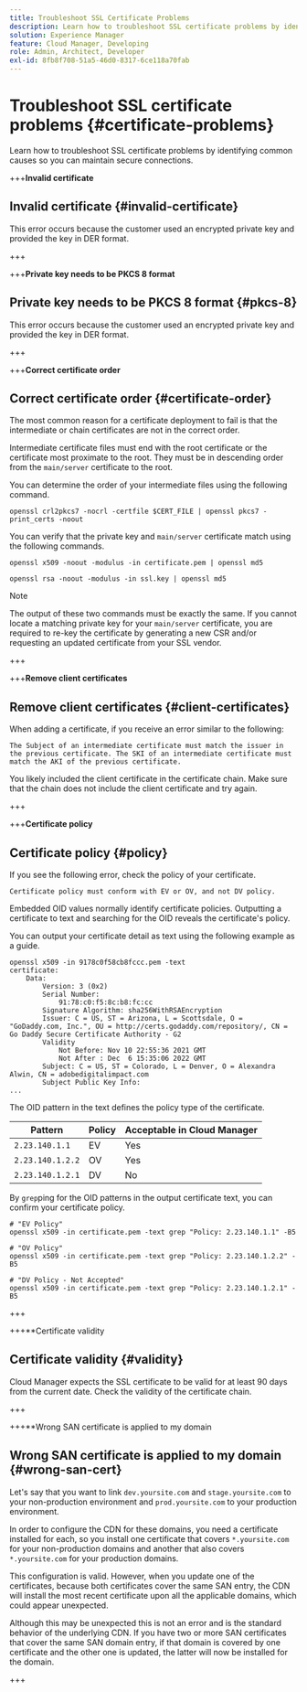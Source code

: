 ```yaml
---
title: Troubleshoot SSL Certificate Problems
description: Learn how to troubleshoot SSL certificate problems by identifying common causes so you can maintain secure connections.
solution: Experience Manager
feature: Cloud Manager, Developing
role: Admin, Architect, Developer
exl-id: 8fb8f708-51a5-46d0-8317-6ce118a70fab
---
```

# Troubleshoot SSL certificate problems {#certificate-problems}

Learn how to troubleshoot SSL certificate problems by identifying common causes so you can maintain secure connections.

+++**Invalid certificate**

## Invalid certificate {#invalid-certificate}

This error occurs because the customer used an encrypted private key and provided the key in DER format.

+++

+++**Private key needs to be PKCS 8 format**

## Private key needs to be PKCS 8 format {#pkcs-8}

This error occurs because the customer used an encrypted private key and provided the key in DER format.

+++

+++**Correct certificate order**

## Correct certificate order {#certificate-order}

The most common reason for a certificate deployment to fail is that the intermediate or chain certificates are not in the correct order.

Intermediate certificate files must end with the root certificate or the certificate most proximate to the root. They must be in descending order from the `main/server` certificate to the root. 

You can determine the order of your intermediate files using the following command.

```shell
openssl crl2pkcs7 -nocrl -certfile $CERT_FILE | openssl pkcs7 -print_certs -noout
```

You can verify that the private key and `main/server` certificate match using the following commands.

```shell
openssl x509 -noout -modulus -in certificate.pem | openssl md5
```

```shell
openssl rsa -noout -modulus -in ssl.key | openssl md5
```

>[!NOTE]
>
>The output of these two commands must be exactly the same. If you cannot locate a matching private key for your `main/server` certificate, you are required to re-key the certificate by generating a new CSR and/or requesting an updated certificate from your SSL vendor.

+++ 

+++**Remove client certificates**

## Remove client certificates {#client-certificates}

When adding a certificate, if you receive an error similar to the following:

```text
The Subject of an intermediate certificate must match the issuer in the previous certificate. The SKI of an intermediate certificate must match the AKI of the previous certificate.
```

You likely included the client certificate in the certificate chain. Make sure that the chain does not include the client certificate and try again.

+++

+++**Certificate policy**

## Certificate policy {#policy}

If you see the following error, check the policy of your certificate.

```text
Certificate policy must conform with EV or OV, and not DV policy.
```

Embedded OID values normally identify certificate policies. Outputting a certificate to text and searching for the OID reveals the certificate's policy.

You can output your certificate detail as text using the following example as a guide.

```text
openssl x509 -in 9178c0f58cb8fccc.pem -text
certificate:
    Data:
        Version: 3 (0x2)
        Serial Number:
            91:78:c0:f5:8c:b8:fc:cc
        Signature Algorithm: sha256WithRSAEncryption
        Issuer: C = US, ST = Arizona, L = Scottsdale, O = "GoDaddy.com, Inc.", OU = http://certs.godaddy.com/repository/, CN = Go Daddy Secure Certificate Authority - G2
        Validity
            Not Before: Nov 10 22:55:36 2021 GMT
            Not After : Dec  6 15:35:06 2022 GMT
        Subject: C = US, ST = Colorado, L = Denver, O = Alexandra Alwin, CN = adobedigitalimpact.com
        Subject Public Key Info:
...
```

The OID pattern in the text defines the policy type of the certificate.

|Pattern|Policy|Acceptable in Cloud Manager|
|---|---|---|
|`2.23.140.1.1`|EV|Yes|
|`2.23.140.1.2.2`|OV|Yes|
|`2.23.140.1.2.1`|DV|No|

By `grep`ping for the OID patterns in the output certificate text, you can confirm your certificate policy.

```shell
# "EV Policy"
openssl x509 -in certificate.pem -text grep "Policy: 2.23.140.1.1" -B5

# "OV Policy"
openssl x509 -in certificate.pem -text grep "Policy: 2.23.140.1.2.2" -B5

# "DV Policy - Not Accepted"
openssl x509 -in certificate.pem -text grep "Policy: 2.23.140.1.2.1" -B5
```
+++

+++**Certificate validity

## Certificate validity {#validity}

Cloud Manager expects the SSL certificate to be valid for at least 90 days from the current date. Check the validity of the certificate chain.

+++

+++**Wrong SAN certificate is applied to my domain

## Wrong SAN certificate is applied to my domain {#wrong-san-cert}

Let's say that you want to link `dev.yoursite.com` and `stage.yoursite.com` to your non-production environment and `prod.yoursite.com` to your production environment.

In order to configure the CDN for these domains, you need a certificate installed for each, so you install one certificate that covers `*.yoursite.com` for your non-production domains and another that also covers `*.yoursite.com` for your production domains.

This configuration is valid. However, when you update one of the certificates, because both certificates cover the same SAN entry, the CDN will install the most recent certificate upon all the applicable domains, which could appear unexpected.

Although this may be unexpected this is not an error and is the standard behavior of the underlying CDN. If you have two or more SAN certificates that cover the same SAN domain entry, if that domain is covered by one certificate and the other one is updated, the latter will now be installed for the domain.

+++
